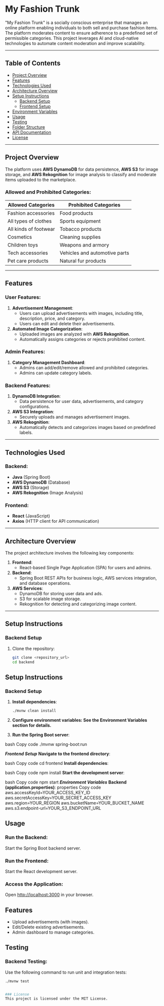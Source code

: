 # My Fashion Trunk

"My Fashion Trunk" is a socially conscious enterprise that manages an online platform enabling individuals to both sell and purchase fashion items. The platform moderates content to ensure adherence to a predefined set of permissible categories. This project leverages AI and cloud-native technologies to automate content moderation and improve scalability.

---

## Table of Contents

- [Project Overview](#project-overview)
- [Features](#features)
- [Technologies Used](#technologies-used)
- [Architecture Overview](#architecture-overview)
- [Setup Instructions](#setup-instructions)
  - [Backend Setup](#backend-setup)
  - [Frontend Setup](#frontend-setup)
- [Environment Variables](#environment-variables)
- [Usage](#usage)
- [Testing](#testing)
- [Folder Structure](#folder-structure)
- [API Documentation](#api-documentation)
- [License](#license)

---

## Project Overview

The platform uses **AWS DynamoDB** for data persistence, **AWS S3** for image storage, and **AWS Rekognition** for image analysis to classify and moderate items uploaded to the marketplace.

### Allowed and Prohibited Categories:

| Allowed Categories        | Prohibited Categories            |
|---------------------------|-----------------------------------|
| Fashion accessories       | Food products                   |
| All types of clothes       | Sports equipment                |
| All kinds of footwear      | Tobacco products                |
| Cosmetics                 | Cleaning supplies               |
| Children toys             | Weapons and armory              |
| Tech accessories          | Vehicles and automotive parts   |
| Pet care products         | Natural fur products            |

---

## Features

### User Features:
1. **Advertisement Management**:
   - Users can upload advertisements with images, including title, description, price, and category.
   - Users can edit and delete their advertisements.
2. **Automated Image Categorization**:
   - Uploaded images are analyzed with **AWS Rekognition**.
   - Automatically assigns categories or rejects prohibited content.

### Admin Features:
1. **Category Management Dashboard**:
   - Admins can add/edit/remove allowed and prohibited categories.
   - Admins can update category labels.

### Backend Features:
1. **DynamoDB Integration**:
   - Data persistence for user data, advertisements, and category configurations.
2. **AWS S3 Integration**:
   - Securely uploads and manages advertisement images.
3. **AWS Rekognition**:
   - Automatically detects and categorizes images based on predefined labels.

---

## Technologies Used

### Backend:
- **Java** (Spring Boot)
- **AWS DynamoDB** (Database)
- **AWS S3** (Storage)
- **AWS Rekognition** (Image Analysis)

### Frontend:
- **React** (JavaScript)
- **Axios** (HTTP client for API communication)

---

## Architecture Overview

The project architecture involves the following key components:

1. **Frontend**:
   - React-based Single Page Application (SPA) for users and admins.
2. **Backend**:
   - Spring Boot REST APIs for business logic, AWS services integration, and database operations.
3. **AWS Services**:
   - DynamoDB for storing user data and ads.
   - S3 for scalable image storage.
   - Rekognition for detecting and categorizing image content.

---

## Setup Instructions

### Backend Setup

1. Clone the repository:
   ```bash
   git clone <repository_url>
   cd backend
## Setup Instructions

### Backend Setup

1. **Install dependencies**:
   ```bash
   ./mvnw clean install

2. **Configure environment variables: See the Environment Variables section for details.**

3. **Run the Spring Boot server**:

bash
Copy code
./mvnw spring-boot:run


***Frontend Setup***
**Navigate to the frontend directory**:

bash
Copy code
cd frontend
**Install dependencies**:

bash
Copy code
npm install
**Start the development server**:

bash
Copy code
npm start
***Environment Variables***
**Backend (application.properties)**:
properties
Copy code
aws.accessKeyId=YOUR_ACCESS_KEY_ID
aws.secretAccessKey=YOUR_SECRET_ACCESS_KEY
aws.region=YOUR_REGION
aws.bucketName=YOUR_BUCKET_NAME
aws.s3.endpoint-url=YOUR_S3_ENDPOINT_URL

## Usage

### Run the Backend:
Start the Spring Boot backend server.

### Run the Frontend:
Start the React development server.

### Access the Application:
Open [http://localhost:3000](http://localhost:3000) in your browser.

## Features
- Upload advertisements (with images).
- Edit/Delete existing advertisements.
- Admin dashboard to manage categories.

## Testing

### Backend Testing:
Use the following command to run unit and integration tests:
```bash
./mvnw test


### License
This project is licensed under the MIT License.